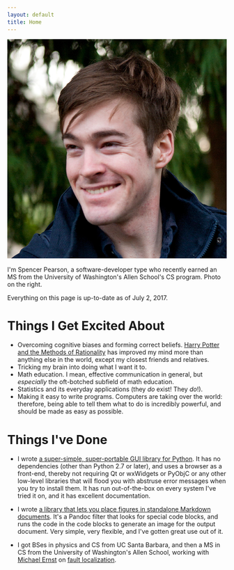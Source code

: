 ```yaml
---
layout: default
title: Home
---
```


<img id="profile-picture" src="/resources/img/profile-picture.jpg" />

I'm Spencer Pearson, a software-developer type who recently earned an MS from the University of Washington's Allen School's CS program. Photo on the right.

Everything on this page is up-to-date as of July 2, 2017.

<div style="clear:both"></div>

Things I Get Excited About
==========================

* Overcoming cognitive biases and forming correct beliefs. [Harry Potter and the Methods of Rationality][hpmor] has improved my mind more than anything else in the world, except my closest friends and relatives.
* Tricking my brain into doing what I want it to.
* Math education. I mean, effective communication in general, but *especially* the oft-botched subfield of math education.
* Statistics and its everyday applications (they *do* exist! They *do*!).
* Making it easy to write programs. Computers are taking over the world: therefore, being able to tell them what to do is incredibly powerful, and should be made as easy as possible.



Things I've Done
================

- I wrote [a super-simple, super-portable GUI library for Python][browsergui]. It has no dependencies (other than Python 2.7 or later), and uses a browser as a front-end, thereby not requiring Qt or wxWidgets or PyObjC or any other low-level libraries that will flood you with abstruse error messages when you try to install them. It has run out-of-the-box on every system I've tried it on, and it has excellent documentation.

- I wrote [a library that lets you place figures in standalone Markdown documents][panfig]. It's a Pandoc filter that looks for special code blocks, and runs the code in the code blocks to generate an image for the output document. Very simple, very flexible, and I've gotten great use out of it.

- I got BSes in physics and CS from UC Santa Barbara, and then a MS in CS from the University of Washington's Allen School, working with [Michael Ernst][mernst] on [fault localization][fl-paper].

<!-- (secret marker) -->
<!-- dummy -->

[hpmor]: http://hpmor.com/chapter/1
[mernst]: https://homes.cs.washington.edu/~mernst/
[github]: https://github.com/speezepearson
[browsergui]: https://github.com/speezepearson/browsergui
[panfig]: https://github.com/speezepearson/panfig
[fl-paper]: https://homes.cs.washington.edu/~mernst/pubs/fault-localization-icse2017.pdf
